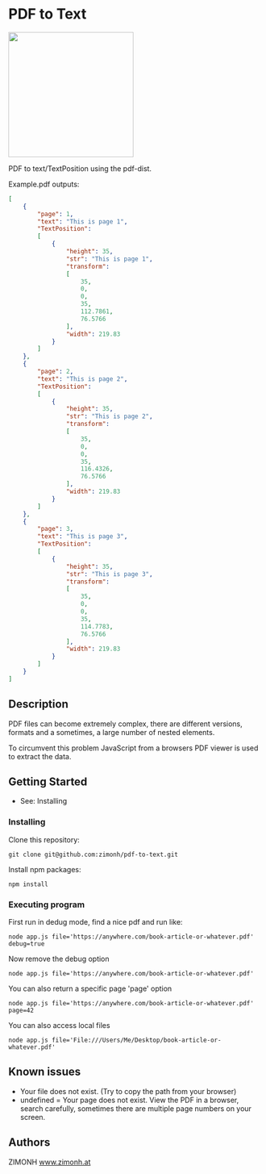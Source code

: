 
# PDF to Text
<img src="https://user-images.githubusercontent.com/4648145/138750839-28ef8239-76e1-49ae-bc68-722d22165eea.png" width="248"> 

PDF to text/TextPosition using the pdf-dist.

Example.pdf outputs:
```json
[
    {
        "page": 1,
        "text": "This is page 1",
        "TextPosition":
        [
            {
                "height": 35,
                "str": "This is page 1",
                "transform":
                [
                    35,
                    0,
                    0,
                    35,
                    112.7861,
                    76.5766
                ],
                "width": 219.83
            }
        ]
    },
    {
        "page": 2,
        "text": "This is page 2",
        "TextPosition":
        [
            {
                "height": 35,
                "str": "This is page 2",
                "transform":
                [
                    35,
                    0,
                    0,
                    35,
                    116.4326,
                    76.5766
                ],
                "width": 219.83
            }
        ]
    },
    {
        "page": 3,
        "text": "This is page 3",
        "TextPosition":
        [
            {
                "height": 35,
                "str": "This is page 3",
                "transform":
                [
                    35,
                    0,
                    0,
                    35,
                    114.7783,
                    76.5766
                ],
                "width": 219.83
            }
        ]
    }
]
```

## Description
PDF files can become extremely complex, there are different versions, formats and a sometimes, a large number of nested elements.

To circumvent this problem JavaScript from a browsers PDF viewer is used to extract the data.


## Getting Started
* See: Installing

### Installing
Clone this repository:
```shell
git clone git@github.com:zimonh/pdf-to-text.git
```
Install npm packages:
```shell
npm install
```

### Executing program
First run in dedug mode, find a nice pdf and run like:
```shell
node app.js file='https://anywhere.com/book-article-or-whatever.pdf' debug=true
```
Now remove the debug option
```shell
node app.js file='https://anywhere.com/book-article-or-whatever.pdf'
```
You can also return a specific page 'page' option
```shell
node app.js file='https://anywhere.com/book-article-or-whatever.pdf' page=42
```
You can also access local files
```shell
node app.js file='File:///Users/Me/Desktop/book-article-or-whatever.pdf'
```

## Known issues
* Your file does not exist. (Try to copy the path from your browser)
* undefined = Your page does not exist. View the PDF in a browser, search carefully, sometimes there are multiple page numbers on your screen.


## Authors
ZIMONH
www.zimonh.at
